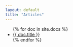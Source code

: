 ```yaml
---
layout: default
title: "Articles"
---
```


<ul>
  {% for doc in site.docs %}
    <li><a href="{{ doc.url }}">{{ doc.title }}</a></li>
  {% endfor %}
</ul>



